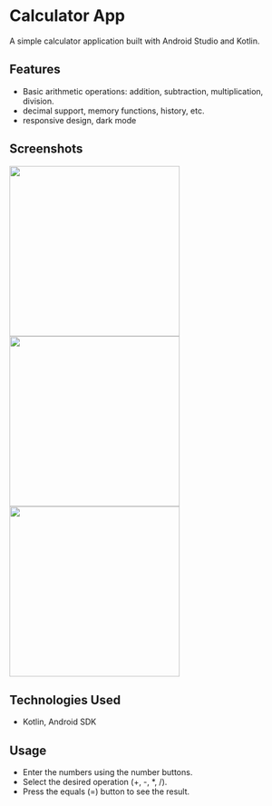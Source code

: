 # Calculator App

A simple calculator application built with Android Studio and Kotlin.

## Features

* Basic arithmetic operations: addition, subtraction, multiplication, division.
*  decimal support, memory functions, history, etc.
*  responsive design, dark mode

## Screenshots

<img src="https://github.com/user-attachments/assets/33062686-616f-49ae-bb38-cba9c7c02e40)" width="300">
<img src="https://github.com/user-attachments/assets/b442b92a-45eb-4e88-8599-a16611e7e487" width="300">
<img src="https://github.com/user-attachments/assets/eec9c344-bd9f-46bc-a038-9af2f6c6bdc8" width="300">

## Technologies Used

*  Kotlin, Android SDK


## Usage

* Enter the numbers using the number buttons.
* Select the desired operation (+, -, *, /).
* Press the equals (=) button to see the result.
